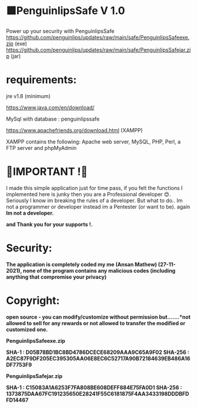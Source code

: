 # 🟩PenguinlipsSafe V 1.0
Power up your security with PenguinlipsSafe<br>
https://github.com/penguinlips/updates/raw/main/safe/PenguinlipsSafeexe.zip (exe)<br>
https://github.com/penguinlips/updates/raw/main/safe/PenguinlipsSafejar.zip (jar)

# requirements:

jre v1.8 (minimum)

https://www.java.com/en/download/



MySql with database : penguinlipssafe

https://www.apachefriends.org/download.html (XAMPP)

XAMPP contains the following:
Apache web server, MySQL, PHP, Perl, a FTP server and phpMyAdmin


# 🔰IMPORTANT !🔰

I made this simple application just for time pass, if you felt the functions I implemented here is junky then you are a Professional developer 😍. Seriously I know im breaking the rules of a developer. But what to do.. Im not a programmer or developer instead im a Pentester (or want to be). again <b>Im not a developer<b>.


and Thank you for your supports !.


# Security:

The application is completely coded my me (Ansan Mathew) (27-11-2021), none of the program contains any malicious codes (including anything that compromise your privacy)

# Copyright:

open source - you can modify/customize without permission but.......*not allowed to sell for any rewards or not allowed to transfer the modified or customized one.


PenguinlipsSafeexe.zip

SHA-1 : D05B78BD1BC8BD4786DCECE68209AAA9C65A9F02
SHA-256 : A2EC87F9DF205EC395305AA06E8EC6C52717A90B72184639EB486A16DF7753F9


PenguinlipsSafejar.zip

SHA-1 : C15083A1A6253F7FA808BE608DEFF884E75FA0D1
SHA-256 : 1373875DAA67FC191235650E28241F55C6181875F4AA3433198DDDBFDFD14467
